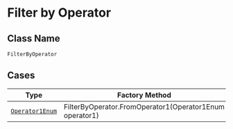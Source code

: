 
# Filter by Operator

## Class Name

`FilterByOperator`

## Cases

| Type | Factory Method |
|  --- | --- |
| [`Operator1Enum`](../../../doc/models/operator-1-enum.md) | FilterByOperator.FromOperator1(Operator1Enum operator1) |

